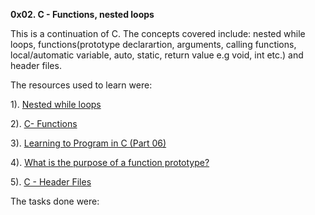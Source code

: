 **0x02. C - Functions, nested loops**

This is a continuation of C. The concepts covered include: nested while loops, functions(prototype declarartion, arguments, calling functions, local/automatic variable, auto, static, return value e.g void, int etc.) and header files.

The resources used to learn were:

1). [Nested while loops](https://www.youtube.com/watch?v=Z3iGeQ1gIss)

2). [C- Functions](https://www.tutorialspoint.com/cprogramming/c_functions.htm)

3). [Learning to Program in C (Part 06)](https://www.youtube.com/watch?v=qMlnFwYdqIw)

4). [What is the purpose of a function prototype?](https://www.geeksforgeeks.org/what-is-the-purpose-of-a-function-prototype/)

5). [C - Header Files](https://www.tutorialspoint.com/cprogramming/c_header_files.htm)

The tasks done were:
